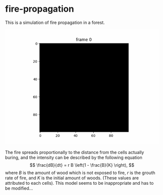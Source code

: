 # fire-propagation
This is a simulation of fire propagation in a forest.

![](https://github.com/LukasGyp/fire-propagation/blob/main/docs/fire.gif)

The fire spreads proportionally to the distance from the cells actually buring, 
and the intensity can be described by the following equation
$$ \frac{dB}{dt} = r B \left(1 - \frac{B}{K} \right), $$
where $B$ is the amount of wood which is not exposed to fire, $r$ is the grouth rate of fire, and $K$ is the initial amount of woods. (These values are attributed to each cells). This model seems to be inappropriate and has to be modified...